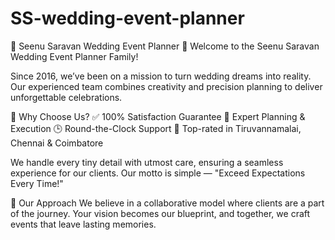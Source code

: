 # SS-wedding-event-planner
💍 Seenu Saravan Wedding Event Planner
🎉 Welcome to the Seenu Saravan Wedding Event Planner Family!

Since 2016, we’ve been on a mission to turn wedding dreams into reality. Our experienced team combines creativity and precision planning to deliver unforgettable celebrations.

🌟 Why Choose Us?
✅ 100% Satisfaction Guarantee
🎯 Expert Planning & Execution
🕒 Round-the-Clock Support
📍 Top-rated in Tiruvannamalai, Chennai & Coimbatore

We handle every tiny detail with utmost care, ensuring a seamless experience for our clients. Our motto is simple — "Exceed Expectations Every Time!"

🤝 Our Approach
We believe in a collaborative model where clients are a part of the journey. Your vision becomes our blueprint, and together, we craft events that leave lasting memories.

